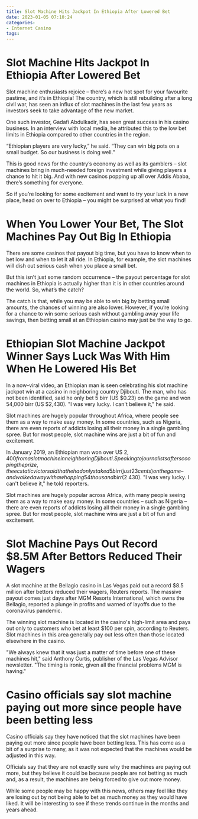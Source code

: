 ```yaml
---
title: Slot Machine Hits Jackpot In Ethiopia After Lowered Bet 
date: 2023-01-05 07:10:24
categories:
- Internet Casino
tags:
---
```



#  Slot Machine Hits Jackpot In Ethiopia After Lowered Bet 

Slot machine enthusiasts rejoice – there’s a new hot spot for your favourite pastime, and it’s in Ethiopia! The country, which is still rebuilding after a long civil war, has seen an influx of slot machines in the last few years as investors seek to take advantage of the new market.

One such investor, Gadafi Abdulkadir, has seen great success in his casino business. In an interview with local media, he attributed this to the low bet limits in Ethiopia compared to other countries in the region.

“Ethiopian players are very lucky,” he said. “They can win big pots on a small budget. So our business is doing well.”

This is good news for the country’s economy as well as its gamblers – slot machines bring in much-needed foreign investment while giving players a chance to hit it big. And with new casinos popping up all over Addis Ababa, there’s something for everyone.

So if you’re looking for some excitement and want to try your luck in a new place, head on over to Ethiopia – you might be surprised at what you find!

#  When You Lower Your Bet, The Slot Machines Pay Out Big In Ethiopia 

There are some casinos that payout big time, but you have to know when to bet low and when to let it all ride. In Ethiopia, for example, the slot machines will dish out serious cash when you place a small bet.

But this isn’t just some random occurrence – the payout percentage for slot machines in Ethiopia is actually higher than it is in other countries around the world. So, what’s the catch?

The catch is that, while you may be able to win big by betting small amounts, the chances of winning are also lower. However, if you’re looking for a chance to win some serious cash without gambling away your life savings, then betting small at an Ethiopian casino may just be the way to go.

#  Ethiopian Slot Machine Jackpot Winner Says Luck Was With Him When He Lowered His Bet 

In a now-viral video, an Ethiopian man is seen celebrating his slot machine jackpot win at a casino in neighboring country Djibouti. The man, who has not been identified, said he only bet 5 birr (US $0.23) on the game and won 54,000 birr (US $2,430). "I was very lucky. I can't believe it," he said. 

Slot machines are hugely popular throughout Africa, where people see them as a way to make easy money. In some countries, such as Nigeria, there are even reports of addicts losing all their money in a single gambling spree. But for most people, slot machine wins are just a bit of fun and excitement. 

In January 2019, an Ethiopian man won over US $2,400 from a slot machine in neighboring Djibouti. Speaking to journalists after scooping the prize, the ecstatic victor said that he had only staked 5 birr (just 23 cents) on the game – and walked away with a whopping 54 thousand birr ($2 430). "I was very lucky. I can't believe it," he told reporters. 

Slot machines are hugely popular across Africa, with many people seeing them as a way to make easy money. In some countries – such as Nigeria – there are even reports of addicts losing all their money in a single gambling spree. But for most people, slot machine wins are just a bit of fun and excitement.

#  Slot Machine Pays Out Record $8.5M After Bettors Reduced Their Wagers 

A slot machine at the Bellagio casino in Las Vegas paid out a record $8.5 million after bettors reduced their wagers, Reuters reports. The massive payout comes just days after MGM Resorts International, which owns the Bellagio, reported a plunge in profits and warned of layoffs due to the coronavirus pandemic.

The winning slot machine is located in the casino's high-limit area and pays out only to customers who bet at least $100 per spin, according to Reuters. Slot machines in this area generally pay out less often than those located elsewhere in the casino.

"We always knew that it was just a matter of time before one of these machines hit," said Anthony Curtis, publisher of the Las Vegas Advisor newsletter. "The timing is ironic, given all the financial problems MGM is having."

#  Casino officials say slot machine paying out more since people have been betting less

Casino officials say they have noticed that the slot machines have been paying out more since people have been betting less. This has come as a bit of a surprise to many, as it was not expected that the machines would be adjusted in this way.

Officials say that they are not exactly sure why the machines are paying out more, but they believe it could be because people are not betting as much and, as a result, the machines are being forced to give out more money.

While some people may be happy with this news, others may feel like they are losing out by not being able to bet as much money as they would have liked. It will be interesting to see if these trends continue in the months and years ahead.
